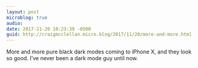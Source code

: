 ```yaml
---
layout: post
microblog: true
audio: 
date: 2017-11-20 18:23:39 -0500
guid: http://craigmcclellan.micro.blog/2017/11/20/more-and-more.html
---
```

More and more pure black dark modes coming to iPhone X, and they look so good. I’ve never been a dark mode guy until now. 

